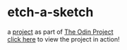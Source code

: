 # etch-a-sketch
a [project](https://www.theodinproject.com/lessons/foundations-etch-a-sketch) as part of [The Odin Project](https://www.theodinproject.com)\
[click here](https://vivek-vinod.github.io/etch-a-sketch/) to view the project in action!
